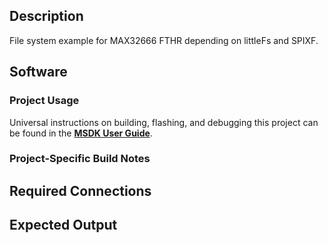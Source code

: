 ## Description
File system example for MAX32666 FTHR depending on littleFs and SPIXF.

## Software

### Project Usage

Universal instructions on building, flashing, and debugging this project can be found in the **[MSDK User Guide](https://analogdevicesinc.github.io/msdk/USERGUIDE/)**.

### Project-Specific Build Notes


## Required Connections

## Expected Output

